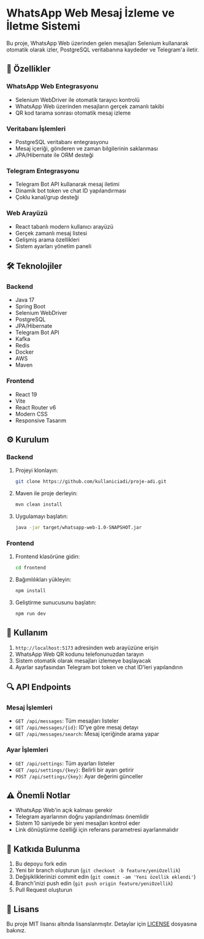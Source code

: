 # WhatsApp Web Mesaj İzleme ve İletme Sistemi

Bu proje, WhatsApp Web üzerinden gelen mesajları Selenium kullanarak otomatik olarak izler, PostgreSQL veritabanına kaydeder ve Telegram'a iletir.

## 🚀 Özellikler

### WhatsApp Web Entegrasyonu
- Selenium WebDriver ile otomatik tarayıcı kontrolü
- WhatsApp Web üzerinden mesajların gerçek zamanlı takibi
- QR kod tarama sonrası otomatik mesaj izleme

### Veritabanı İşlemleri
- PostgreSQL veritabanı entegrasyonu
- Mesaj içeriği, gönderen ve zaman bilgilerinin saklanması
- JPA/Hibernate ile ORM desteği

### Telegram Entegrasyonu
- Telegram Bot API kullanarak mesaj iletimi
- Dinamik bot token ve chat ID yapılandırması
- Çoklu kanal/grup desteği

### Web Arayüzü
- React tabanlı modern kullanıcı arayüzü
- Gerçek zamanlı mesaj listesi
- Gelişmiş arama özellikleri
- Sistem ayarları yönetim paneli

## 🛠️ Teknolojiler

### Backend
- Java 17
- Spring Boot
- Selenium WebDriver
- PostgreSQL
- JPA/Hibernate
- Telegram Bot API
- Kafka
- Redis
- Docker
- AWS
- Maven

### Frontend
- React 19
- Vite
- React Router v6
- Modern CSS
- Responsive Tasarım

## ⚙️ Kurulum

### Backend
1. Projeyi klonlayın:
   ```bash
   git clone https://github.com/kullaniciadi/proje-adi.git

2. Maven ile proje derleyin:
   ```bash
   mvn clean install

3. Uygulamayı başlatın:
    ```bash
   java -jar target/whatsapp-web-1.0-SNAPSHOT.jar

### Frontend

1. Frontend klasörüne gidin:
   ```bash
   cd frontend

2. Bağımlılıkları yükleyin:
   ```bash
   npm install

3. Geliştirme sunucusunu başlatın:
   ```bash
   npm run dev

## 📝 Kullanım

1. `http://localhost:5173` adresinden web arayüzüne erişin
2. WhatsApp Web QR kodunu telefonunuzdan tarayın
3. Sistem otomatik olarak mesajları izlemeye başlayacak
4. Ayarlar sayfasından Telegram bot token ve chat ID'leri yapılandırın

## 🔍 API Endpoints

### Mesaj İşlemleri

- `GET /api/messages`: Tüm mesajları listeler
- `GET /api/messages/{id}`: ID'ye göre mesaj detayı
- `GET /api/messages/search`: Mesaj içeriğinde arama yapar

### Ayar İşlemleri

- `GET /api/settings`: Tüm ayarları listeler
- `GET /api/settings/{key}`: Belirli bir ayarı getirir
- `POST /api/settings/{key}`: Ayar değerini günceller

## ⚠️ Önemli Notlar

- WhatsApp Web'in açık kalması gerekir
- Telegram ayarlarının doğru yapılandırılması önemlidir
- Sistem 10 saniyede bir yeni mesajları kontrol eder
- Link dönüştürme özelliği için referans parametresi ayarlanmalıdır

## 🤝 Katkıda Bulunma

1. Bu depoyu fork edin
2. Yeni bir branch oluşturun (`git checkout -b feature/yeniOzellik`)
3. Değişikliklerinizi commit edin (`git commit -am 'Yeni özellik eklendi'`)
4. Branch'inizi push edin (`git push origin feature/yeniOzellik`)
5. Pull Request oluşturun

## 📄 Lisans

Bu proje MIT lisansı altında lisanslanmıştır. Detaylar için [LICENSE](LICENSE) dosyasına bakınız.
